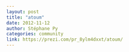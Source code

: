 ```yaml
---
layout: post
title: "atoum"
date: 2012-11-12
author: Stéphane Py
categories: community
link: https://prezi.com/pr_8ylm4dxxt/atoum/
---
```

